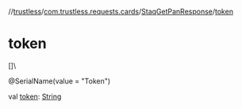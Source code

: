 //[trustless](../../../index.md)/[com.trustless.requests.cards](../index.md)/[StaqGetPanResponse](index.md)/[token](token.md)

# token

[]\

@SerialName(value = &quot;Token&quot;)

val [token](token.md): [String](https://kotlinlang.org/api/latest/jvm/stdlib/kotlin/-string/index.html)
